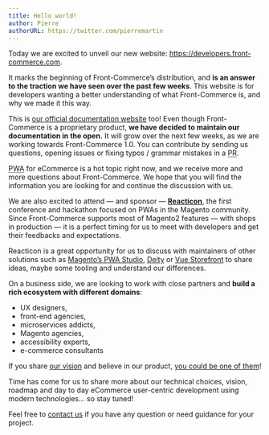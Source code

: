 ```yaml
---
title: Hello world!
author: Pierre
authorURL: https://twitter.com/pierremartin
---
```


Today we are excited to unveil our new website: https://developers.front-commerce.com.

It marks the beginning of Front-Commerce’s distribution, and **is an answer
to the traction we have seen over the past few weeks**.
This website is for developers wanting a better understanding of what
Front-Commerce is, and why we made it this way.

<!--truncate-->

This is [our official documentation website](http://developers.front-commerce.test/docs/welcome.html) too!
Even though Front-Commerce is a proprietary product, **we have decided to maintain our documentation in the open.**
It will grow over the next few weeks, as we are working towards Front-Commerce 1.0.
You can contribute by sending us questions, opening issues or fixing
typos / grammar mistakes in a <abbr title="Pull Request">PR</abbr>.

<abbr title="Progressive Web Applications">PWA</abbr> for eCommerce is a hot topic
right now, and we receive more and more questions about Front-Commerce. We hope
that you will find the information you are looking for and continue the discussion with us.

We are also excited to attend — and sponsor — **[Reacticon](https://reacticon.org/)**,
the first conference and hackathon focused on PWAs in the Magento community.
Since Front-Commerce supports most of Magento2 features — with shops in production —
it is a perfect timing for us to meet with developers and get their feedbacks
and expectations.

Reacticon is a great opportunity for us to discuss with maintainers of other
solutions such as [Magento’s PWA Studio](https://community.magento.com/t5/Magento-DevBlog/Introducing-Magento-PWA-Studio/ba-p/74636), [Deity](https://deity.io/) or [Vue Storefront](https://www.vuestorefront.io/)
to share ideas, maybe some tooling and understand our differences.

On a business side, we are looking to work with close partners and **build a rich ecosystem with different domains**:

* UX designers,
* front-end agencies,
* microservices addicts,
* Magento agencies,
* accessibility experts,
* e-commerce consultants

If you share [our vision](/docs/vision.html) and believe in our product, [you could be one of them](mailto:contact@front-commerce.com)!

Time has come for us to share more about our technical choices, vision, roadmap and
day to day eCommerce user-centric development using modern technologies… so stay tuned!

Feel free to [contact us](mailto:contact@front-commerce.com) if you have any question
or need guidance for your project.
